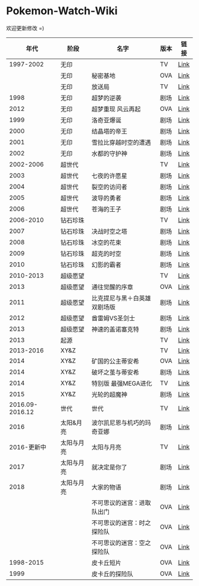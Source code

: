 # Pokemon-Watch-Wiki
欢迎更新修改 =)

|年代|阶段|名字|版本|链接|  
|---|---|---|---|---|
|1997-2002| 无印 ||TV|[Link](https://www.bilibili.com/video/av10744811)|
|| 无印 |秘密基地|OVA|[Link](https://www.bilibili.com/video/av9400997)|
|| 无印 |放送局|TV|[Link](https://www.bilibili.com/video/av19018489)|
|1998| 无印 |超梦的逆袭|剧场|[Link](https://www.bilibili.com/video/av10658727/)|
|2012| 无印 |超梦重现 风云再起|OVA|[Link](https://www.bilibili.com/video/av11698736/)|
|1999| 无印 |洛奇亚爆诞|剧场|[Link](https://www.bilibili.com/video/av10662593/)|
|2000| 无印 |结晶塔的帝王 |剧场|[Link](https://www.bilibili.com/video/av10662604/)|
|2001| 无印 |雪拉比穿越时空的遭遇|剧场|[Link](https://www.bilibili.com/video/av10662606/)|
|2002| 无印 |水都的守护神|剧场|[Link](https://www.bilibili.com/video/av10663461/)|
|2002-2006|超世代||TV|[Link](https://www.bilibili.com/video/av10770612)|
|2003| 超世代 | 七夜的许愿星 |剧场|[Link](https://www.bilibili.com/video/av10665777/)|
|2004| 超世代 |裂空的访问者|剧场|[Link](https://www.bilibili.com/video/av10666043/)|
|2005| 超世代 |波导的勇者|剧场|[Link](https://www.bilibili.com/video/av10666302/)|
|2006| 超世代 |苍海的王子|剧场|[Link](https://www.bilibili.com/video/av10666918/)|
|2006-2010| 钻石珍珠 ||TV|[Link](https://www.bilibili.com/video/av10783111)|
|2007| 钻石珍珠 |决战时空之塔|剧场|[Link](https://www.bilibili.com/video/av10673686/)|  
|2008| 钻石珍珠 |冰空的花束|剧场|[Link](https://www.bilibili.com/video/av10682467/)|  
|2009| 钻石珍珠 |超克的时空|剧场|[Link](https://www.bilibili.com/video/av10682469/)|  
|2010| 钻石珍珠 |幻影的霸者 |剧场|[Link](https://www.bilibili.com/video/av10682490/)|  
|2010-2013|超级愿望||TV|[Link](https://www.bilibili.com/video/av10766394)|
|2013|超级愿望|通往觉醒的序章|OVA|[Link](https://www.bilibili.com/video/av31029888)|
|2011|超级愿望|比克提尼与黑＋白英雄双剧场版|剧场|[Link](https://www.bilibili.com/video/av10683455/)|
|2012|超级愿望| 酋雷姆VS圣剑士 |剧场|[Link](https://www.bilibili.com/video/av14195054/)|
|2013|超级愿望|神速的盖诺塞克特|剧场|[Link](https://www.bilibili.com/video/av13224724/)|
|2013|起源||TV|[Link](https://www.bilibili.com/video/av6288364)|
|2013-2016|XY&Z||TV|[Link](https://www.bilibili.com/video/av14473038)|
|2014|XY&Z|矿国的公主蒂安希|OVA|[Link](https://www.bilibili.com/video/av9698358)|
|2014|XY&Z|破坏之茧与蒂安希|剧场|[Link](https://www.bilibili.com/video/av13111367/)|
|2014|XY&Z|特别版 最强MEGA进化|TV|[Link](https://www.bilibili.com/video/av10768784)|
|2015|XY&Z|光轮的超魔神|剧场|[Link](https://www.bilibili.com/video/av3802098/)|
|2016.09-2016.12|世代|世代|TV|[Link](https://www.bilibili.com/video/av8253062)|
|2016|太阳&月亮|波尔凯尼恩与机巧的玛奇亚娜|剧场|[Link](https://www.bilibili.com/video/av23195520)|
|2016-更新中|太阳与月亮|太阳与月亮|TV|[Link](https://www.bilibili.com/video/av33475774)|
|2017|太阳与月亮|就决定是你了|剧场|[Link](https://www.bilibili.com/video/av17878730?from=search&seid=7121815767237028949)|
|2018|太阳与月亮|大家的物语|剧场|[Link](https://www.bilibili.com/video/av37453970/)|
|||不可思议的迷宫：进取队出门|OVA|[Link](https://www.bilibili.com/video/av10751167/)|
|||不可思议的迷宫：时之探险队|OVA|[Link](https://www.bilibili.com/video/av10763071/)|
|||不可思议的迷宫：空之探险队|OVA|[Link](https://www.bilibili.com/video/av10763112/)|
|1998-2015||皮卡丘短片|OVA|[Link](https://www.bilibili.com/video/av10894141)|
|1999|  |皮卡丘的探险队|OVA|[Link](https://www.bilibili.com/video/av9407885)|
<!--
||||剧场|[Link]()|-->



